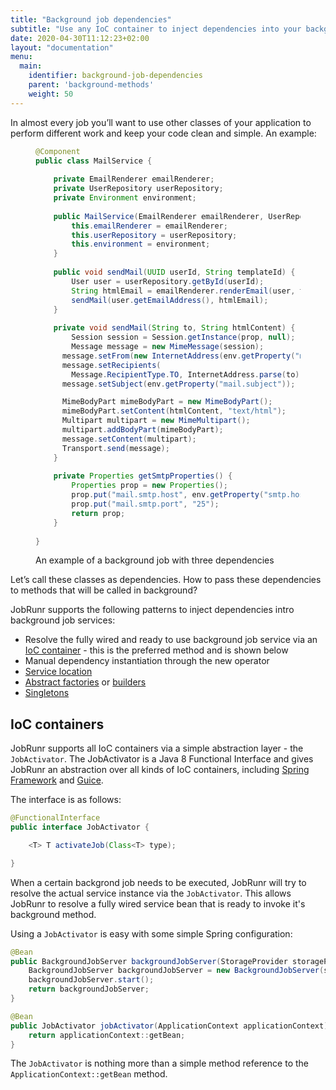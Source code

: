 ```yaml
---
title: "Background job dependencies"
subtitle: "Use any IoC container to inject dependencies into your background job service classes."
date: 2020-04-30T11:12:23+02:00
layout: "documentation"
menu: 
  main: 
    identifier: background-job-dependencies
    parent: 'background-methods'
    weight: 50
---
```

In almost every job you’ll want to use other classes of your application to perform different work and keep your code clean and simple. An example:

<figure>

```java
@Component
public class MailService {
    
    private EmailRenderer emailRenderer;
    private UserRepository userRepository;
    private Environment environment;
    
    public MailService(EmailRenderer emailRenderer, UserRepository userRepository, Environment environment) {
        this.emailRenderer = emailRenderer;
        this.userRepository = userRepository;
        this.environment = environment;
    }
    
    public void sendMail(UUID userId, String templateId) {
    	User user = userRepository.getById(userId);
        String htmlEmail = emailRenderer.renderEmail(user, templateId);
        sendMail(user.getEmailAddress(), htmlEmail);
    }
    
    private void sendMail(String to, String htmlContent) {
    	Session session = Session.getInstance(prop, null);
    	Message message = new MimeMessage(session);
      message.setFrom(new InternetAddress(env.getProperty("mail.from")));
      message.setRecipients(
        Message.RecipientType.TO, InternetAddress.parse(to));
      message.setSubject(env.getProperty("mail.subject"));

      MimeBodyPart mimeBodyPart = new MimeBodyPart();
      mimeBodyPart.setContent(htmlContent, "text/html");
      Multipart multipart = new MimeMultipart();
      multipart.addBodyPart(mimeBodyPart);
      message.setContent(multipart);
      Transport.send(message);
    }
    
    private Properties getSmtpProperties() {
    	Properties prop = new Properties();
        prop.put("mail.smtp.host", env.getProperty("smtp.host"));
        prop.put("mail.smtp.port", "25");
        return prop;
    }
    
}
```
<figcaption>An example of a background job with three dependencies</figcaption>
</figure>
Let’s call these classes as dependencies. How to pass these dependencies to methods that will be called in background?

JobRunr supports the following patterns to inject dependencies intro background job services:
- Resolve the fully wired and ready to use background job service via an [IoC container](https://en.wikipedia.org/wiki/Inversion_of_control) - this is the preferred method and is shown below
- Manual dependency instantiation through the new operator
- [Service location](http://en.wikipedia.org/wiki/Service_locator_pattern)
- [Abstract factories](http://en.wikipedia.org/wiki/Abstract_factory_pattern) or [builders](http://en.wikipedia.org/wiki/Builder_pattern)
- [Singletons](http://en.wikipedia.org/wiki/Singleton_pattern)

## IoC containers
JobRunr supports all IoC containers via a simple abstraction layer - the `JobActivator`. The JobActivator is a Java 8 Functional Interface and gives JobRunr an abstraction over all kinds of IoC containers, including [Spring Framework](https://github.com/spring-projects/spring-framework) and [Guice](https://github.com/google/guice).

The interface is as follows:

```java
@FunctionalInterface
public interface JobActivator {

    <T> T activateJob(Class<T> type);

}
```

When a certain backgrond job needs to be executed, JobRunr will try to resolve the actual service instance via the `JobActivator`. This allows JobRunr to resolve a fully wired service bean that is ready to invoke it's background method.

Using a `JobActivator` is easy with some simple Spring configuration:

```java
@Bean
public BackgroundJobServer backgroundJobServer(StorageProvider storageProvider, JobActivator jobActivator) {
    BackgroundJobServer backgroundJobServer = new BackgroundJobServer(storageProvider, jobActivator);
    backgroundJobServer.start();
    return backgroundJobServer;
}

@Bean
public JobActivator jobActivator(ApplicationContext applicationContext) {
	return applicationContext::getBean;
}
```

The `JobActivator` is nothing more than a simple method reference to the `ApplicationContext::getBean` method.